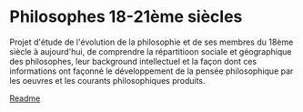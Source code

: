 # Philosophes 18-21ème siècles

Projet d'étude de l'évolution de la philosophie et de ses membres du 18ème siècle à aujourd'hui, de comprendre la répartitioon sociale et géographique des philosophes, leur  background intellectuel et la façon dont ces informations ont façonné le développement de la pensée philosophique par les oeuvres et les courants philosophiques produits. 

[Readme][def]


[def]: ../README.md